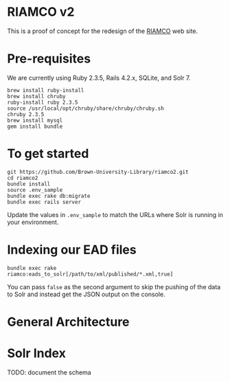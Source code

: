 # RIAMCO v2
This is a proof of concept for the redesign of the [RIAMCO](http://www.riamco.org/) web site.


# Pre-requisites
We are currently using Ruby 2.3.5, Rails 4.2.x, SQLite, and Solr 7.

```
brew install ruby-install
brew install chruby
ruby-install ruby 2.3.5
source /usr/local/opt/chruby/share/chruby/chruby.sh
chruby 2.3.5
brew install mysql
gem install bundle
```

# To get started
```
git https://github.com/Brown-University-Library/riamco2.git
cd riamco2
bundle install
source .env_sample
bundle exec rake db:migrate
bundle exec rails server
```

Update the values in `.env_sample` to match the URLs where Solr is running in
your environment.


# Indexing our EAD files
```
bundle exec rake riamco:eads_to_solr[/path/to/xml/published/*.xml,true]
```

You can pass `false` as the second argument to skip the pushing of the data to Solr and instead get the JSON output on the console.

# General Architecture

# Solr Index
TODO: document the schema



